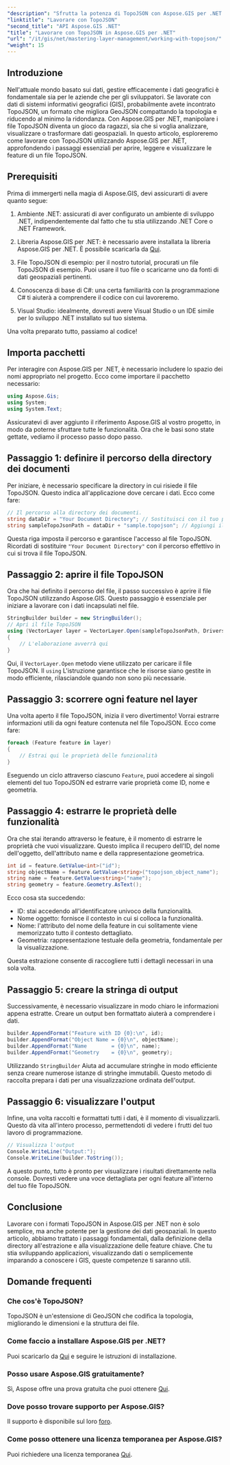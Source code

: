 ```yaml
---
"description": "Sfrutta la potenza di TopoJSON con Aspose.GIS per .NET. Impara a leggere, estrarre e visualizzare le feature geospaziali in semplici passaggi."
"linktitle": "Lavorare con TopoJSON"
"second_title": "API Aspose.GIS .NET"
"title": "Lavorare con TopoJSON in Aspose.GIS per .NET"
"url": "/it/gis/net/mastering-layer-management/working-with-topojson/"
"weight": 15
---
```


## Introduzione

Nell'attuale mondo basato sui dati, gestire efficacemente i dati geografici è fondamentale sia per le aziende che per gli sviluppatori. Se lavorate con dati di sistemi informativi geografici (GIS), probabilmente avete incontrato TopoJSON, un formato che migliora GeoJSON compattando la topologia e riducendo al minimo la ridondanza. Con Aspose.GIS per .NET, manipolare i file TopoJSON diventa un gioco da ragazzi, sia che si voglia analizzare, visualizzare o trasformare dati geospaziali. In questo articolo, esploreremo come lavorare con TopoJSON utilizzando Aspose.GIS per .NET, approfondendo i passaggi essenziali per aprire, leggere e visualizzare le feature di un file TopoJSON.

## Prerequisiti

Prima di immergerti nella magia di Aspose.GIS, devi assicurarti di avere quanto segue:

1. Ambiente .NET: assicurati di aver configurato un ambiente di sviluppo .NET, indipendentemente dal fatto che tu stia utilizzando .NET Core o .NET Framework.
   
2. Libreria Aspose.GIS per .NET: è necessario avere installata la libreria Aspose.GIS per .NET. È possibile scaricarla da [Qui](https://releases.aspose.com/gis/net/).

3. File TopoJSON di esempio: per il nostro tutorial, procurati un file TopoJSON di esempio. Puoi usare il tuo file o scaricarne uno da fonti di dati geospaziali pertinenti.

4. Conoscenza di base di C#: una certa familiarità con la programmazione C# ti aiuterà a comprendere il codice con cui lavoreremo.

5. Visual Studio: idealmente, dovresti avere Visual Studio o un IDE simile per lo sviluppo .NET installato sul tuo sistema.

Una volta preparato tutto, passiamo al codice!

## Importa pacchetti

Per interagire con Aspose.GIS per .NET, è necessario includere lo spazio dei nomi appropriato nel progetto. Ecco come importare il pacchetto necessario:

```csharp
using Aspose.Gis;
using System;
using System.Text;
```

Assicuratevi di aver aggiunto il riferimento Aspose.GIS al vostro progetto, in modo da poterne sfruttare tutte le funzionalità. Ora che le basi sono state gettate, vediamo il processo passo dopo passo.

## Passaggio 1: definire il percorso della directory dei documenti

Per iniziare, è necessario specificare la directory in cui risiede il file TopoJSON. Questo indica all'applicazione dove cercare i dati. Ecco come fare:

```csharp
// Il percorso alla directory dei documenti.
string dataDir = "Your Document Directory"; // Sostituisci con il tuo percorso
string sampleTopoJsonPath = dataDir + "sample.topojson"; // Aggiungi il nome del file TopoJSON
```

Questa riga imposta il percorso e garantisce l'accesso al file TopoJSON. Ricordati di sostituire `"Your Document Directory"` con il percorso effettivo in cui si trova il file TopoJSON.

## Passaggio 2: aprire il file TopoJSON

Ora che hai definito il percorso del file, il passo successivo è aprire il file TopoJSON utilizzando Aspose.GIS. Questo passaggio è essenziale per iniziare a lavorare con i dati incapsulati nel file.

```csharp
StringBuilder builder = new StringBuilder();
// Apri il file TopoJSON
using (VectorLayer layer = VectorLayer.Open(sampleTopoJsonPath, Drivers.TopoJson))
{
    // L'elaborazione avverrà qui
}
```

Qui, il `VectorLayer.Open` metodo viene utilizzato per caricare il file TopoJSON. Il `using` L'istruzione garantisce che le risorse siano gestite in modo efficiente, rilasciandole quando non sono più necessarie.

## Passaggio 3: scorrere ogni feature nel layer

Una volta aperto il file TopoJSON, inizia il vero divertimento! Vorrai estrarre informazioni utili da ogni feature contenuta nel file TopoJSON. Ecco come fare:

```csharp
foreach (Feature feature in layer)
{
    // Estrai qui le proprietà delle funzionalità
}
```

Eseguendo un ciclo attraverso ciascuno `Feature`, puoi accedere ai singoli elementi del tuo TopoJSON ed estrarre varie proprietà come ID, nome e geometria.

## Passaggio 4: estrarre le proprietà delle funzionalità

Ora che stai iterando attraverso le feature, è il momento di estrarre le proprietà che vuoi visualizzare. Questo implica il recupero dell'ID, del nome dell'oggetto, dell'attributo name e della rappresentazione geometrica.

```csharp
int id = feature.GetValue<int>("id");
string objectName = feature.GetValue<string>("topojson_object_name");
string name = feature.GetValue<string>("name");
string geometry = feature.Geometry.AsText();
```

Ecco cosa sta succedendo:
- ID: stai accedendo all'identificatore univoco della funzionalità.
- Nome oggetto: fornisce il contesto in cui si colloca la funzionalità.
- Nome: l'attributo del nome della feature in cui solitamente viene memorizzato tutto il contesto dettagliato.
- Geometria: rappresentazione testuale della geometria, fondamentale per la visualizzazione.

Questa estrazione consente di raccogliere tutti i dettagli necessari in una sola volta.

## Passaggio 5: creare la stringa di output

Successivamente, è necessario visualizzare in modo chiaro le informazioni appena estratte. Creare un output ben formattato aiuterà a comprendere i dati.

```csharp
builder.AppendFormat("Feature with ID {0}:\n", id);
builder.AppendFormat("Object Name = {0}\n", objectName);
builder.AppendFormat("Name        = {0}\n", name);
builder.AppendFormat("Geometry    = {0}\n", geometry);
```

Utilizzando `StringBuilder` Aiuta ad accumulare stringhe in modo efficiente senza creare numerose istanze di stringhe immutabili. Questo metodo di raccolta prepara i dati per una visualizzazione ordinata dell'output.

## Passaggio 6: visualizzare l'output

Infine, una volta raccolti e formattati tutti i dati, è il momento di visualizzarli. Questo dà vita all'intero processo, permettendoti di vedere i frutti del tuo lavoro di programmazione.

```csharp
// Visualizza l'output
Console.WriteLine("Output:");
Console.WriteLine(builder.ToString());
```

A questo punto, tutto è pronto per visualizzare i risultati direttamente nella console. Dovresti vedere una voce dettagliata per ogni feature all'interno del tuo file TopoJSON.

## Conclusione

Lavorare con i formati TopoJSON in Aspose.GIS per .NET non è solo semplice, ma anche potente per la gestione dei dati geospaziali. In questo articolo, abbiamo trattato i passaggi fondamentali, dalla definizione della directory all'estrazione e alla visualizzazione delle feature chiave. Che tu stia sviluppando applicazioni, visualizzando dati o semplicemente imparando a conoscere i GIS, queste competenze ti saranno utili.

## Domande frequenti

### Che cos'è TopoJSON?
TopoJSON è un'estensione di GeoJSON che codifica la topologia, migliorando le dimensioni e la struttura dei file.

### Come faccio a installare Aspose.GIS per .NET?
Puoi scaricarlo da [Qui](https://releases.aspose.com/gis/net/) e seguire le istruzioni di installazione.

### Posso usare Aspose.GIS gratuitamente?
Sì, Aspose offre una prova gratuita che puoi ottenere [Qui](https://releases.aspose.com/).

### Dove posso trovare supporto per Aspose.GIS?
Il supporto è disponibile sul loro [foro](https://forum.aspose.com/c/gis/33/).

### Come posso ottenere una licenza temporanea per Aspose.GIS?
Puoi richiedere una licenza temporanea [Qui](https://purchase.conholdate.com/temporary-license/).
